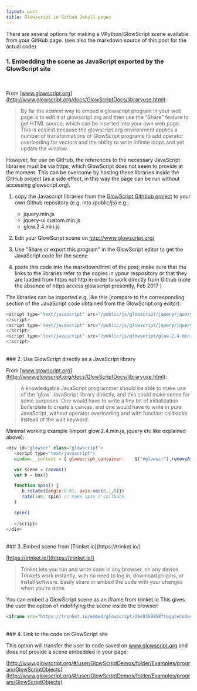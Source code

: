 ```yaml
---
layout: post
title: Glowscript in Github Jekyll pages
---
```


There are several options for making a VPython/GlowScript scene available from your GitHub page. 
(see also the markdown source of this post for the actual code)


### 1. Embedding the scene as JavaScript exported  by the GlowScript site

<div id="glowscript" class="glowscript">

<script type="text/javascript" src="/public/js/glowscript/jquery/jquery.min.js">
</script>
<script type="text/javascript" src="/public/js/glowscript/jquery/jquery-ui.custom.min.js">
</script>
<script type="text/javascript" src="/public/js/glowscript/glow.2.4.min.js">
</script>

<script type="text/javascript"><!--//--><![CDATA[//><!--
;(function() { var __rt=srequire('streamline/lib/callbacks/runtime').runtime(__filename, false),__func=__rt.__func,__cb=__rt.__cb; function main(_) { var version, scene, s, drag, gslabel, ball, ptr, spring, angle, da, trail, t, dt, y0, ball_yo; var __frame = { name: "main", line: 1 }; return __func(_, this, arguments, main, 0, __frame, function __$main() {
    version = ["2.4","glowscript",];
    scene = canvas();
    drag = false;
    scene.bind("mousedown", function() {
      s = sphere({ color: color.magenta });
      s.pos = scene.mouse.pos;
      drag = true; });

    scene.bind("mousemove", function() {
      if (!drag) { return; } ;
      s.pos = scene.mouse.pos; });

    scene.bind("mouseup", function() {
      s.visible = false;
      drag = false; });

    scene.title = "A display of most GlowScript 3D objects";
    scene.width = 640;
    scene.height = 400;
    scene.background = color.gray(0.7);
    scene.center = vec(0, 0.5, 0);
    scene.forward = vec(0.3["-u"](), 0, 1["-u"]());
    gslabel = label({ pos: vec(1.1, 2, 0), text: "GlowScript",
      xoffset: 40, height: 16, color: color.yellow });
    box({ pos: vec(2["-u"](), 0, 0), size: vec(0.3, 2.5, 2.5), color: color.red });
    box({ pos: vec(0.25, 1.4["-u"](), 0), size: vec(4.8, 0.3, 2.5), color: color.red });
    cylinder({ pos: vec(2["-u"](), 2, 1.25), size: vec(2.5, 1.4, 1.4), axis: vec(0, 0, 1["-u"]()), color: color.blue });
    ball = sphere({ pos: vec(2, 1, 0), size: 1.2["*"](vec(1, 1, 1)), color: color.cyan });
    ptr = arrow({ pos: vec(0, 0, 2), axis_and_length: vec(2, 0, 0), color: color.yellow });
    cone({ pos: vec(2["-u"](), 0, 0), size: vec(3, 2, 2), color: color.green, opacity: 0.3 });
    ring({ pos: vec(0.2, 0, 0), size: 1.2["*"](vec(0.2, 1, 1)), axis: vec(1, 0, 0), color: color.gray(0.4) });
    sphere({ pos: vec(0.3["-u"](), 2, 0), color: color.orange, size: vec(0.3, 1.5, 1.5) });
    pyramid({ pos: vec(0.3, 2, 0), color: vec(0, 0.5, 0.25), size: vec(0.8, 1.2, 1.2) });
    spring = helix({ pos: vec(2, 1.25["-u"](), 0), size: vec(1.8, 0.6, 0.6), axis: vec(0, 1, 0),
      color: color.orange, thickness: 0.1 });
    angle = 0;
    da = 0.01;
    trail = curve({ color: color.magenta, radius: 0.02 });
    trail.push(vec(1, 0, 0));
    trail.push(vec(1, 0, 2));
    trail.push(vec(2, 0, 2)); return (function ___(__break) { var __more; var __loop = __cb(_, __frame, 0, 0, function __$main() { __more = false;
        var __1 = (angle < 3["*"](pi)["/"](4)); if (__1) {
          return rate(100, __cb(_, __frame, 47, 2, function __$main() {
            ptr.rotate({ angle: da, axis: vec(0, 0, 1), origin: ptr.pos });
            trail.push(ptr.pos["+"](ptr.axis_and_length));
            angle += da; while (__more) { __loop(); }; __more = true; }, true)); } else { __break(); } ; }); do { __loop(); } while (__more); __more = true; })(function __$main() {

      return sleep(1, __cb(_, __frame, 52, 0, function __$main() {
        scene.autoscale = false;
        scene.caption = "Drag the mouse and you'll drag a sphere.\nOn a touch screen, press and hold, then drag.";
        t = 0;
        dt = 0.01;
        y0 = gslabel.pos.y;
        ball_yo = ball.pos.y; return (function ___(__break) { var __more; var __loop = __cb(_, __frame, 0, 0, function __$main() { __more = false;
            var __4 = (t < 10); if (__4) {
              return rate(1["/"](dt), __cb(_, __frame, 60, 2, function __$main() {
                ball.pos = vec(ball.pos.x, ball_yo["+"](0.5["*"](sin(4["-u"]()["*"](t), 0))), 0);
                spring.size.x = ball.pos.y["-"](spring.pos.y)["-"](ball.size.y["/"](2))["+"](0.15);
                gslabel.yoffset = 28["*"](sin(4["-u"]()["*"](t)));
                t += dt; while (__more) { __loop(); }; __more = true; }, true)); } else { __break(); } ; }); do { __loop(); } while (__more); __more = true; })(_); }, true)); }); });};main;

;$(function(){ window.__context = { glowscript_container: $("#glowscript").removeAttr("id") }; main(__func) })})()
//--><!]]></script>

</div>
<br>

From [www.glowscript.org](http://www.glowscript.org/docs/GlowScriptDocs/libraryuse.html):

> By far the *easiest* way to embed a glowscript program in your web page is to edit it at glowscript.org and then use the "Share" feature to get HTML source, which can be inserted into your own web page. This is easiest because the glowscript.org environment applies a number of transformations of GlowScript programs to add operator overloading for vectors and the ability to write infinite loops and yet update the window.



However, for use on GitHub, the references to the necessary JavaScript libraries must be via https, which GlowScript does not seem  to provide at the moment. This can be overcome by hosting these libraries inside the GitHub project (as a side effect, in this way the page can be run without accessing glowscript.org). 

1. copy the Javascript libraries from the [GlowScript Githbub project](https://github.com/BruceSherwood/glowscript)
 to your own Github repository (e.g. into /public/js) e.g.:

   * jquery.min.js
   * jquery-ui.custom.min.js
   * glow.2.4.min.js

2. Edit your GlowScript scene on http://www.glowscript.org/

3. Use "Share or export this program" in the GlowScript editor to get the JavaScript code for the scene

4. paste this code into the markdown/html of the post; make sure that the links to the libraries refer to the copies in ypour respository or that they are loaded from https not http in order to work directly from Github (note the absence of https access glowscript presently, Feb 2017 )

The libraries can be imported e.g. like this (compare to the corresponding section of the JavaScript code obtained from the GlowScript.org editor):

```javascript
<script type="text/javascript" src="/public/js/glowscript/jquery/jquery.min.js">
</script>
<script type="text/javascript" src="/public/js/glowscript/jquery/jquery-ui.custom.min.js">
</script>
<script type="text/javascript" src="/public/js/glowscript/glow.2.4.min.js">
</script>
```





<br>
### 2. Use GlowScript directly as a JavaScript library

From [www.glowscript.org](http://www.glowscript.org/docs/GlowScriptDocs/libraryuse.html):

> A knowledgable JavaScript programmer should be able to make use of the 'glow' JavaScript library directly, and this could make sense for some purposes.  One would have to write a tiny bit of initialization boilerplate to create a canvas, and one would have to write in pure JavaScript, without operator overloading and with function callbacks instead of the wait keyword.


Minimal working example (import glow.2.4.min.js, jquery etc like explained above):

```javascript
<div id="glowscr" class="glowscript">
   <script type="text/javascript">
   window.__context = { glowscript_container:    $("#glowscr").removeAttr("id") }

   var scene = canvas()
   var b = box()

   function spin() {
      b.rotate({angle:0.01, axis:vec(0,1,0)})
      rate(100, spin) // make spin a callback
   }

   spin()
   
   </script>
</div>
```

<div id="glowscr" class="glowscript">
   <script type="text/javascript">
   window.__context = { glowscript_container:    $("#glowscr").removeAttr("id") }

   var scene = canvas()
   var b = box()

   function spin() {
      b.rotate({angle:0.01, axis:vec(0,1,0)})
      rate(100, spin) // make spin a callback
   }

   spin()
   </script>
</div>

<br>
### 3. Embed scene from [Trinket.io](https://trinket.io/)

[https://trinket.io/](https://trinket.io/)

>Trinket lets you run and write code in any browser, on any device.
Trinkets work instantly, with no need to log in, download plugins, or install software.
Easily share or embed the code with your changes when you're done.

You can embed a GlowScript scene as an iframe from trinket.io 
This gives the user the option of mdofifying the scene inside the browser!

```html
<iframe src="https://trinket.io/embed/glowscript/26e8369958?toggleCode=true&start=result" width="100%" height="356" frameborder="0" marginwidth="0" marginheight="0" allowfullscreen></iframe>
```
<!--
<iframe src="https://trinket.io/embed/glowscript/26e8369958?toggleCode=true&start=result" width="100%" height="356" frameborder="0" marginwidth="0" marginheight="0" allowfullscreen></iframe>
-->


<br>
### 4. Link to the code on GlowScript site

This option will transfer the user to code saved on www.glowscript.org and does not provide a scene embedded in your page:

[http://www.glowscript.org/#/user/GlowScriptDemos/folder/Examples/program/GlowScriptObjects](http://www.glowscript.org/#/user/GlowScriptDemos/folder/Examples/program/GlowScriptObjects)

